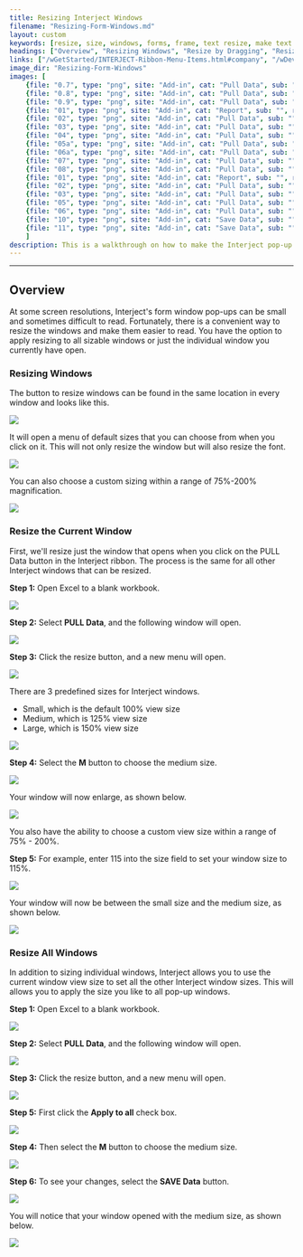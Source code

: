 ```yaml
---
title: Resizing Interject Windows
filename: "Resizing-Form-Windows.md"
layout: custom
keywords: [resize, size, windows, forms, frame, text resize, make text bigger]
headings: ["Overview", "Resizing Windows", "Resize by Dragging", "Resize the Current Window", "Resize All Windows"]
links: ["/wGetStarted/INTERJECT-Ribbon-Menu-Items.html#company", "/wDeveloper/ConnectionManager.html", "/wAbout/Logging-In.html", "/wIndex/ReportBuilder.html", "/wAbout/Report-Library-Basics.html"]
image_dir: "Resizing-Form-Windows"
images: [
	{file: "0.7", type: "png", site: "Add-in", cat: "Pull Data", sub: "", report: "", ribbon: "", config: ""}, 
	{file: "0.8", type: "png", site: "Add-in", cat: "Pull Data", sub: "", report: "", ribbon: "", config: ""}, 
	{file: "0.9", type: "png", site: "Add-in", cat: "Pull Data", sub: "", report: "", ribbon: "", config: ""}, 
	{file: "01", type: "png", site: "Add-in", cat: "Report", sub: "", report: "", ribbon: "Simple", config: ""}, 
	{file: "02", type: "png", site: "Add-in", cat: "Pull Data", sub: "", report: "", ribbon: "Simple", config: ""}, 
	{file: "03", type: "png", site: "Add-in", cat: "Pull Data", sub: "", report: "", ribbon: "", config: ""}, 
	{file: "04", type: "png", site: "Add-in", cat: "Pull Data", sub: "", report: "", ribbon: "", config: ""}, 
	{file: "05a", type: "png", site: "Add-in", cat: "Pull Data", sub: "", report: "", ribbon: "", config: ""}, 
	{file: "06a", type: "png", site: "Add-in", cat: "Pull Data", sub: "", report: "", ribbon: "", config: ""}, 
	{file: "07", type: "png", site: "Add-in", cat: "Pull Data", sub: "", report: "", ribbon: "", config: ""}, 
	{file: "08", type: "png", site: "Add-in", cat: "Pull Data", sub: "", report: "", ribbon: "Simple", config: ""}, 
	{file: "01", type: "png", site: "Add-in", cat: "Report", sub: "", report: "", ribbon: "Simple", config: ""}, 
	{file: "02", type: "png", site: "Add-in", cat: "Pull Data", sub: "", report: "", ribbon: "Simple", config: ""}, 
	{file: "03", type: "png", site: "Add-in", cat: "Pull Data", sub: "", report: "", ribbon: "", config: ""}, 
	{file: "05", type: "png", site: "Add-in", cat: "Pull Data", sub: "", report: "", ribbon: "", config: ""}, 
	{file: "06", type: "png", site: "Add-in", cat: "Pull Data", sub: "", report: "", ribbon: "", config: ""}, 
	{file: "10", type: "png", site: "Add-in", cat: "Save Data", sub: "", report: "", ribbon: "Simple", config: ""}, 
	{file: "11", type: "png", site: "Add-in", cat: "Save Data", sub: "", report: "", ribbon: "Simple", config: ""}
	]
description: This is a walkthrough on how to make the Interject pop-up windows larger
---
```

* * *

## Overview

At some screen resolutions, Interject's form window pop-ups can be small and sometimes difficult to read. Fortunately, there is a convenient way to resize the windows and make them easier to read. You have the option to apply resizing to all sizable windows or just the individual window you currently have open.

### Resizing Windows

The button to resize windows can be found in the same location in every window and looks like this.

![](/images/Resizing-Form-Windows/0.7.png)
<br>

It will open a menu of default sizes that you can choose from when you click on it. This will not only resize the window but will also resize the font.

![](/images/Resizing-Form-Windows/0.8.png)
<br>

You can also choose a custom sizing within a range of 75%-200% magnification.

![](/images/Resizing-Form-Windows/0.9.png)
<br>

### Resize the Current Window

First, we'll resize just the window that opens when you click on the PULL Data button in the Interject ribbon. The process is the same for all other Interject windows that can be resized.

**Step 1:** Open Excel to a blank workbook.

![](/images/Resizing-Form-Windows/01.png)
<br>

**Step 2:** Select **PULL Data**, and the following window will open.

![](/images/Resizing-Form-Windows/02.png)
<br>

**Step 3:** Click the resize button, and a new menu will open.

![](/images/Resizing-Form-Windows/03.png)
<br>

There are 3 predefined sizes for Interject windows.

* Small, which is the default 100% view size
* Medium, which is 125% view size
* Large, which is 150% view size

![](/images/Resizing-Form-Windows/04.png)
<br>

**Step 4:** Select the **M** button to choose the medium size.

![](/images/Resizing-Form-Windows/05a.png)
<br>

Your window will now enlarge, as shown below.

![](/images/Resizing-Form-Windows/06a.png)
<br>

You also have the ability to choose a custom view size within a range of 75% - 200%.

**Step 5:** For example, enter 115 into the size field to set your window size to 115%.

![](/images/Resizing-Form-Windows/07.png)
<br>

Your window will now be between the small size and the medium size, as shown below.

![](/images/Resizing-Form-Windows/08.png)
<br>

### Resize All Windows

In addition to sizing individual windows, Interject allows you to use the current window view size to set all the other Interject window sizes. This will allows you to apply the size you like to all pop-up windows.

**Step 1:** Open Excel to a blank workbook.

![](/images/Resizing-Form-Windows/01.png)
<br>

**Step 2:** Select **PULL Data**, and the following window will open.

![](/images/Resizing-Form-Windows/02.png)
<br>

**Step 3:** Click the resize button, and a new menu will open.

![](/images/Resizing-Form-Windows/03.png)
<br>

**Step 5:** First click the **Apply to all** check box.

![](/images/Resizing-Form-Windows/05.png)
<br>

**Step 4:** Then select the **M** button to choose the medium size.

![](/images/Resizing-Form-Windows/06.png)
<br>

**Step 6:** To see your changes, select the **SAVE Data** button.

![](/images/Resizing-Form-Windows/10.png)
<br>

You will notice that your window opened with the medium size, as shown below.

![](/images/Resizing-Form-Windows/11.png)
<br>
